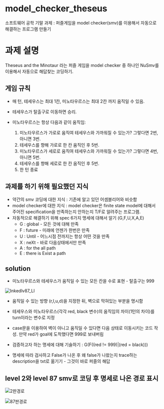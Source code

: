 # model_checker_theseus
소프트웨어 공학 기말 과제 : 퍼즐게임을 model checker(smv)를 이용해서 자동으로 해결하는 프로그램 만들기

# 과제 설명

Theseus and the Minotaur 라는 퍼즐 게임을 model checker 중 하나인 NuSmv를 이용해서 자동으로 해답찾는 코딩하기.

## 게임 규칙

- 매 턴, 테세우스는 최대 1칸, 미노타우르스는 최대 2칸 까지 움직일 수 있음.
- 테세우스가 탈출구로 이동하면 승리.
- 미노타우르스는 항상 다음과 같이 움직임:

  1. 미노타우르스가 가로로 움직여 테세우스와 가까워질 수 있는가? 그렇다면 2번, 아니면 3번.
  2. 테세우스를 향해 가로로 한 칸 움직인 후 5번.
  3. 미노타우르스가 세로로 움직여 테세우스와 가까워질 수 있는가? 그렇다면 4번, 아니면 5번.
  4. 테세우스를 향해 세로로 한 칸 움직인 후 5번.
  5. 한 턴 종료
  
 ## 과제를 하기 위해 필요했던 지식
 
 - 약간의 smv 코딩에 대한 지식 : 기존에 알고 있던 어셈블리어와 비슷함
 - model checker에 대한 지식 : model checker은 finite state model에 대해서 주어진 specification을 만족하는지 안하는지 T/F로 알려주는 프로그램.
 - 자동적으로 해결하기 위해 spec 6가지 명세에 대해서 알기 (G,F,U,X,A,E)
    - G : global - 모든 것에 대해 만족
    - F : future - 미래에 언젠가 한번은 만족
    - U : Until  - 어느시점 전까지는 항상 어떤 것을 만족
    - X : neXt - 바로 다음상태에서만 만족
    - A : for the all path
    - E : there is Exist a path
    
 ## solution
 
 - 미노타우르스와 테세우스가 움직일 수 있는 모든 칸을 수로 표현 - 탈출구는 999
 
 ![Inkedlv87_LI](https://user-images.githubusercontent.com/52481037/93231368-a2c13880-f7b3-11ea-85f0-5c129933d349.jpg)
 
 - 움직일 수 있는 방향 (r,l,u,d)을 지정한 뒤, 벽으로 막혀있는 부분을 명시함
 
 - 테세우스와 미노타우르스(각각 red, black 변수)의 움직임의 차이(1턴의 차이)를 turn이라는 변수로 지정
 
 - case문을 이용하여 벽이 아니고 움직일 수 있다면 다음 상태로 이동시키는 코드 작성. 만약 red가 goal에 도착했다면 999로 보내버림
 
 - 검증하고자 하는 명세에 대해 기술하기 : G(F((red != 999)|(red = black)))
 
 - 명세에 따라 검사하고 False가 나온 후 왜 false가 나왔는지 trace하는 description을 txt로 옮기기 - 그것이 바로 퍼즐의 해답
 
 ## level 2와 level 87 smv로 코딩 후 명세로 나온 경로 표시
 
 
![2판경로](https://user-images.githubusercontent.com/52481037/93232703-27f91d00-f7b5-11ea-9c48-bf61e8100264.jpg)

![87판경로](https://user-images.githubusercontent.com/52481037/93232654-1ca5f180-f7b5-11ea-8113-e93ad2e7880d.jpg)
